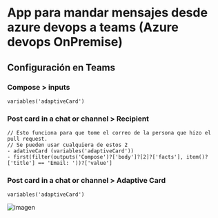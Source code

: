 # App para mandar mensajes desde azure devops a teams (Azure devops OnPremise)

## Configuración en Teams
### Compose > inputs
    variables('adaptiveCard')

### Post card in a chat or channel > Recipient
    // Esto funciona para que tome el correo de la persona que hizo el pull request.
    // Se pueden usar cualquiera de estos 2
    - adativeCard (variables('adaptiveCard'))
    - first(filter(outputs('Compose')?['body']?[2]?['facts'], item()?['title'] == 'Email: '))?['value']

### Post card in a chat or channel > Adaptive Card
    variables('adaptiveCard')

![imagen](https://github.com/user-attachments/assets/75b90f28-b122-4334-aea2-a871ec9b443d)



